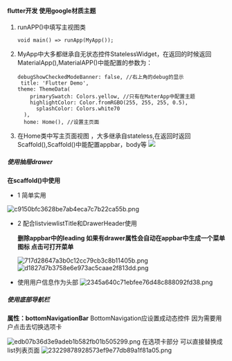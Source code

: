 #### flutter开发 使用google材质主题

1.  runAPP()中填写主视图类
    ```
    void main() => runApp(MyApp());
    ```
2. MyApp中大多都继承自无状态控件StatelessWidget，在返回的时候返回MaterialApp(),MaterialAPP()中能配置的参数为：
    ```
    debugShowCheckedModeBanner: false, //右上角的debug的显示
     title: 'Flutter Demo',
    theme: ThemeData(
        primarySwatch: Colors.yellow, //只有在MaterApp中配置主题
        highlightColor: Color.fromRGBO(255, 255, 255, 0.5),
          splashColor: Colors.white70
      ),
      home: Home(), //设置主页面
    ```
3. 在Home类中写主页面视图 ，大多继承自stateless,在返回时返回Scaffold(),Scaffold()中能配置appbar，body等
![](resource/6127b2a0cb86ed634f1697246f1492bf.png)



##### 使用抽屉drawer
   **在scaffold()中使用**

*    1 简单实用

![c9150bfc3628be7ab4eca7c7b22ca55b.png](evernotecid://854EBC5B-93A9-4D65-A794-DB813A97668F/appyinxiangcom/22667938/ENResource/p5)

*   2  配合listviewlistTitle和DrawerHeader使用

     **删除appbar中的leading 如果有drawer属性会自动在appbar中生成一个菜单图标 点击可打开菜单**

     ![717d28647a3b0c12cc79cb3c8b11405b.png](evernotecid://854EBC5B-93A9-4D65-A794-DB813A97668F/appyinxiangcom/22667938/ENResource/p6)
     ![d1827d7b3758e6e973ac5caae2f813dd.png](evernotecid://854EBC5B-93A9-4D65-A794-DB813A97668F/appyinxiangcom/22667938/ENResource/p7)

* 使用用户信息作为头部
![2345a640c71ebfee76d48c888092fd38.png](evernotecid://854EBC5B-93A9-4D65-A794-DB813A97668F/appyinxiangcom/22667938/ENResource/p8)

##### 使用底部导航栏
   **属性：bottomNavigationBar**
   BottomNavigation应设置成动态控件 因为需要用户点击去切换选项卡

   ![edb07b36d3e9adeb1b582fb01b505299.png](evernotecid://854EBC5B-93A9-4D65-A794-DB813A97668F/appyinxiangcom/22667938/ENResource/p9)
   在选项卡部分 可以直接替换成list列表页面
   ![23229878928573ef9e77db89a1f81a05.png](evernotecid://854EBC5B-93A9-4D65-A794-DB813A97668F/appyinxiangcom/22667938/ENResource/p10)







